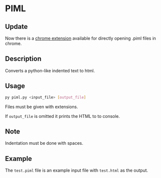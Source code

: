 # PIML

## Update

Now there is a [chrome extension](https://github.com/petrusjt/piml-chrome-extension) available for directly opening .piml files in chrome.

## Description
Converts a python-like indented text to html.

## Usage

```bash
py piml.py <input_file> [output_file]
```
Files must be given with extensions.

If `output_file` is omitted it prints the HTML to to console.

## Note

Indentation must be done with spaces. 

## Example

The `test.piml` file is an example input file with `test.html` as the output.
